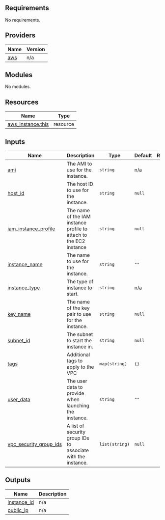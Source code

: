<!-- BEGIN_TF_DOCS -->
## Requirements

No requirements.

## Providers

| Name | Version |
|------|---------|
| <a name="provider_aws"></a> [aws](#provider\_aws) | n/a |

## Modules

No modules.

## Resources

| Name | Type |
|------|------|
| [aws_instance.this](https://registry.terraform.io/providers/hashicorp/aws/latest/docs/resources/instance) | resource |

## Inputs

| Name | Description | Type | Default | Required |
|------|-------------|------|---------|:--------:|
| <a name="input_ami"></a> [ami](#input\_ami) | The AMI to use for the instance. | `string` | n/a | yes |
| <a name="input_host_id"></a> [host\_id](#input\_host\_id) | The host ID to use for the instance. | `string` | `null` | no |
| <a name="input_iam_instance_profile"></a> [iam\_instance\_profile](#input\_iam\_instance\_profile) | The name of the IAM instance profile to attach to the EC2 instance | `string` | `null` | no |
| <a name="input_instance_name"></a> [instance\_name](#input\_instance\_name) | The name to use for the instance. | `string` | `""` | no |
| <a name="input_instance_type"></a> [instance\_type](#input\_instance\_type) | The type of instance to start. | `string` | n/a | yes |
| <a name="input_key_name"></a> [key\_name](#input\_key\_name) | The name of the key pair to use for the instance. | `string` | `null` | no |
| <a name="input_subnet_id"></a> [subnet\_id](#input\_subnet\_id) | The subnet to start the instance in. | `string` | `null` | no |
| <a name="input_tags"></a> [tags](#input\_tags) | Additional tags to apply to the VPC | `map(string)` | `{}` | no |
| <a name="input_user_data"></a> [user\_data](#input\_user\_data) | The user data to provide when launching the instance. | `string` | `""` | no |
| <a name="input_vpc_security_group_ids"></a> [vpc\_security\_group\_ids](#input\_vpc\_security\_group\_ids) | A list of security group IDs to associate with the instance. | `list(string)` | `null` | no |

## Outputs

| Name | Description |
|------|-------------|
| <a name="output_instance_id"></a> [instance\_id](#output\_instance\_id) | n/a |
| <a name="output_public_ip"></a> [public\_ip](#output\_public\_ip) | n/a |
<!-- END_TF_DOCS -->